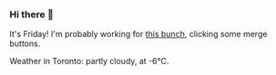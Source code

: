 ### Hi there :wave:

It's Friday! I'm probably working for [this bunch](https://github.com/kohofinancial), clicking some merge buttons.

Weather in Toronto: partly cloudy, at -6°C.
